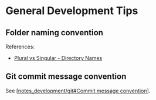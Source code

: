 # General Development Tips

## Folder naming convention

References:

- [Plural vs Singular - Directory Names](https://logansbailey.com/plural-vs-singular-directory-names)

## Git commit message convention

See [[notes_development/git#Commit message convention]].

[//begin]: # "Autogenerated link references for markdown compatibility"
[notes_development/git#Commit message convention]: git.md "Git Tips"
[//end]: # "Autogenerated link references"
